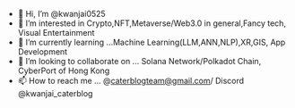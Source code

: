 - 👋 Hi, I’m @kwanjai0525
- 👀 I’m interested in Crypto,NFT,Metaverse/Web3.0 in general,Fancy tech, Visual Entertainment
- 🌱 I’m currently learning ...Machine Learning(LLM,ANN,NLP),XR,GIS, App Development
- 💞️ I’m looking to collaborate on ... Solana Network/Polkadot Chain, CyberPort of Hong Kong
- 📫 How to reach me ... @caterblogteam@gmail.com/ Discord @kwanjai_caterblog

<!---
kwanjai0525/kwanjai0525 is a ✨ special ✨ repository because its `README.md` (this file) appears on your GitHub profile.
You can click the Preview link to take a look at your changes.
--->
